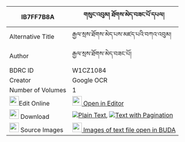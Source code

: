 |IB7FF7B8A|གསུང་འབུམ། ཐོགས་མེད་བཟང་པོ་དཔལ། 
| --- | --- 
|Alternative Title |རྒྱལ་སྲས་ཐོགས་མེད་པས་མཛད་པའི་བཀའ་འབུམ།
|Author| རྒྱལ་སྲས་ཐོགས་མེད་བཟང་པོ།
|BDRC ID | W1CZ1084
|Creator | Google OCR
|Number of Volumes| 1
|<img width="25" src="https://img.icons8.com/color/25/000000/edit-property.png">Edit Online| [<img width="25" src="https://avatars.githubusercontent.com/u/45091458?s=200&v=4"> Open in Editor](http://editor.openpecha.org/IB7FF7B8A)
|<img width="25" src="https://img.icons8.com/fluent/48/000000/download-2.png"/>  Download | [![](https://img.icons8.com/color/20/000000/txt.png)Plain Text](https://github.com/Openpecha/IB7FF7B8A/releases/download/v2/sungbum_tokme_zangpo_pal_plain_IB7FF7B8A.zip), [![](https://img.icons8.com/color/20/000000/txt.png)Text with Pagination](https://github.com/Openpecha/IB7FF7B8A/releases/download/v2/sungbum_tokme_zangpo_pal_pages_IB7FF7B8A.zip)
|<img width="25" src="https://img.icons8.com/plasticine/100/000000/pictures-folder.png"/>  Source Images | [<img width="25" src="https://library.bdrc.io/icons/BUDA-small.svg"> Images of text file open in BUDA](https://library.bdrc.io/show/bdr:W1CZ1084)